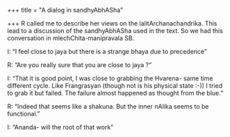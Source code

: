 +++
title = "A dialog in sandhyAbhASha"

+++
R called me to describe her views on the lalitArchanachandrika. This
lead to a discussion of the sandhyAbhASha used in the text. So we had
this conversation in mlechChita-manipravala SB.  
  
I: “I feel close to jaya but there is a strange bhaya due to
precedence”  
  
R: “Are you really sure that you are close to jaya ?”  
  
I: “That it is good point, I was close to grabbing the Hvarena- same
time different cycle. Like Frangrasyan (though not is his physical state
:-)) I tried to grab it but failed. The failure almost happened as
thought from the blue.”  
  
R: “Indeed that seems like a shakuna. But the inner nAlika seems to be
functional.”  
  
I: “Ananda- will the root of that work”
